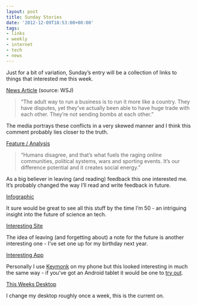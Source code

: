 ```yaml
---
layout: post
title: Sunday Stories
date: '2012-12-09T18:53:00+00:00'
tags:
- links
- weekly
- internet
- tech
- news
---
```

Just for a bit of variation, Sunday’s entry will be a collection of links to things that interested me this week.

[News Article](http://online.wsj.com/article_email/SB10001424127887323717004578159481472653460-lMyQjAxMTAyMDAwNDEwNDQyWj.html) (source: WSJ)

> “The adult way to run a business is to run it more like a country. They have disputes, yet they’ve actually been able to have huge trade with each other. They’re not sending bombs at each other.”

The media portrays these conflicts in a very skewed manner and I think this comment probably lies closer to the truth.

[Feature / Analysis](http://www.engadget.com/2012/12/05/review-sites-are-broken/)

> “Humans disagree, and that’s what fuels the raging online communities, political systems, wars and sporting events. It’s our difference potential and it creates social energy.”

As a big believer in leaving (and reading) feedback this one interested me. It’s probably changed the way I’ll read and write feedback in future.

[Infographic](http://michellzappa.com/map/envisioning-technology-2011-03-07.png)

It sure would be great to see all this stuff by the time I’m 50 - an intriguing insight into the future of science an tech.

[Interesting Site](http://www.futureme.org/)

The idea of leaving (and forgetting about) a note for the future is another interesting one - I’ve set one up for my birthday next year.

[Interesting App](https://play.google.com/store/apps/details?id=com.istastech.android.slicekeyboard&feature=more_from_developer#?t=W251bGwsMSwxLDEwMiwiY29tLmlzdGFzdGVjaC5hbmRyb2lkLnNsaWNla2V5Ym9hcmQiXQ..)

Personally I use [Keymonk](https://play.google.com/store/apps/details?id=com.keymonk.latin&hl=en) on my phone but this looked interesting in much the same way - if you’ve got an Android tablet it would be one to [try out](https://play.google.com/store/apps/details?id=com.istastech.android.slicekeyboarddemo&feature=more_from_developer).

[This Weeks Desktop](http://www.dusso.com/pages/EP3/sac.html)

I change my desktop roughly once a week, this is the current on.
